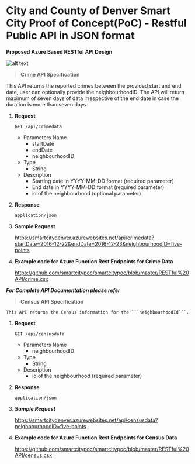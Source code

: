 # City and County of Denver Smart City Proof of Concept(PoC) - Restful Public API in JSON format

**Proposed Azure Based RESTful API Design**

![alt text](https://github.com/smartcitypoc/smartcitypoc/blob/master/RESTful%20API/Images/Proposed_Azure_Restful_API.png)

> **Crime API Specification**

  This API returns the reported crimes between the provided start and end date, user can optionally provide the neighbourhoodID. The API will return maximum of seven days of data irrespective of the end date in case the duration is more than seven days.

1. ****Request****

    `GET /api/crimedata`

    - Parameters Name
      - startDate
      - endDate
      - neighbourhoodID
    - Type
      - String
    - Description
      - Starting date in YYYY-MM-DD format (required parameter)
      - End date in YYYY-MM-DD format (required parameter)
      - id of the neighbourhood (optional parameter)
 
2. ****Response****

    `application/json`
 
3. ****Sample Request****

    https://smartcitydenver.azurewebsites.net/api/crimedata?startDate=2016-12-22&endDate=2016-12-23&neighbourhoodID=five-points

4. ****Example code for Azure Function Rest Endpoints for Crime Data****

    https://github.com/smartcitypoc/smartcitypoc/blob/master/RESTful%20API/crime.csx
    
***For Complete API Documentation please refer***


 > **Census API Specification**

    This API returns the Census information for the ```neighbourhoodId```.

1. ****Request****

    `GET /api/censusdata`

    - Parameters Name		
      - neighbourhoodID	
    - Type
      - String
    - Description
      - id of the neighbourhood (required parameter)
  
2. ****Response****

    `application/json`
 
3. ***Sample Request***

    https://smartcitydenver.azurewebsites.net/api/censusdata?neighbourhoodID=five-points

4. ****Example code for Azure Function Rest Endpoints for Census Data****

    https://github.com/smartcitypoc/smartcitypoc/blob/master/RESTful%20API/census.csx

 
